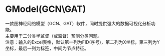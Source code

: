 # GModel(GCN\GAT)
一款图神经网络模型（GCN、GAT）软件，同时提供强大的数据可视化分析功能。  
主要用于二分类半监督（或监督）预测分类问题。  
注意：输入的Excel表格，默认第一列为FID(序号)，第二列为X坐标，第三列为Y坐标，最后一列为标签，中间为节点特征。
